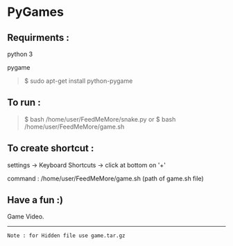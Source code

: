 # PyGames

## Requirments :

  python 3
  
  pygame
  
  > $ sudo apt-get install python-pygame
  
  ## To run :

  > $ bash /home/user/FeedMeMore/snake.py
  or
  > $ bash /home/user/FeedMeMore/game.sh 
  
  

## To create shortcut :

  settings -> Keyboard Shortcuts -> click at bottom on '+'
  
  command : /home/user/FeedMeMore/game.sh        (path of game.sh file)
 
## Have a fun :) 

  Game Video.



----
```
Note : for Hidden file use game.tar.gz
```
